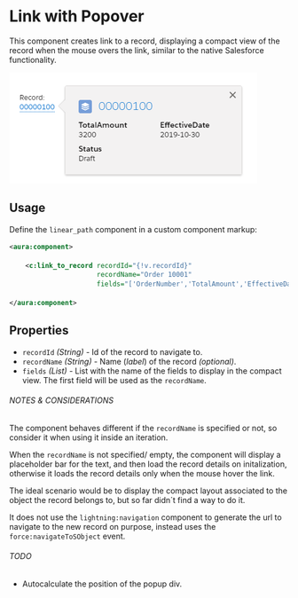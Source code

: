 # Link with Popover

This component creates link to a record, displaying a compact view of the record when the mouse overs the link, similar to the native Salesforce functionality. 

![link popover example](assets/link_popover_example.png?raw=true)

## Usage

Define the `linear_path` component in a custom component markup:

```xml
<aura:component>

    <c:link_to_record recordId="{!v.recordId}"
                      recordName="Order 10001"  
                      fields="['OrderNumber','TotalAmount','EffectiveDate']" />

</aura:component>
```

## Properties

- `recordId` _(String)_ - Id of the record to navigate to.
- `recordName` _(String)_ - Name (_label_) of the record _(optional)_.
- `fields` _(List)_ - List with the name of the fields to display in the compact view. The first field will be used as the `recordName`.

###### NOTES &amp; CONSIDERATIONS

The component behaves different if the `recordName` is specified or not, so consider it when using it inside an iteration.

When the `recordName` is not specified/ empty, the component will display a placeholder bar for the text, and then load the record details on initalization, otherwise it loads the record details only when the mouse hover the link.

The ideal scenario would be to display the compact layout associated to the object the record belongs to, but so far didn´t find a way to do it.

It does not use the `lightning:navigation` component to generate the url to navigate to the new record on purpose, instead uses the `force:navigateToSObject` event.

###### TODO

- Autocalculate the position of the popup div.
